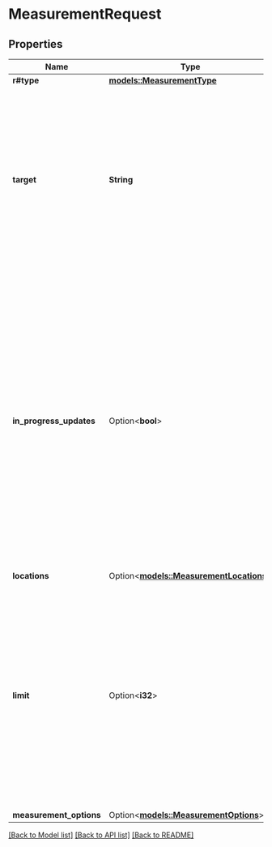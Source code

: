 # MeasurementRequest

## Properties

Name | Type | Description | Notes
------------ | ------------- | ------------- | -------------
**r#type** | [**models::MeasurementType**](MeasurementType.md) |  | 
**target** | **String** | A publicly reachable measurement target. Typically a hostname, an IPv4 address, or IPv6 address, depending on the measurement `type`. Support for IPv6 targets is currently considered experimental.  | 
**in_progress_updates** | Option<**bool**> | Indicates whether you want to get partial results while the measurement is still running: - If `true`, partial results are returned as soon as they are available, and you can present them to the user in real time. Note that only the first 5 tests from the `results` array will update in real time. - If `false`, the result of each test is updated only after the test finishes.  | [optional][default to false]
**locations** | Option<[**models::MeasurementLocations**](MeasurementLocations.md)> |  | [optional]
**limit** | Option<**i32**> | The maximum number of probes that should run the measurement. The result count might be lower if there aren't enough probes available in the specified locations. Mutually exclusive with the `limit` property that can be set for individual locations.  | [optional][default to 1]
**measurement_options** | Option<[**models::MeasurementOptions**](MeasurementOptions.md)> |  | [optional]

[[Back to Model list]](../README.md#documentation-for-models) [[Back to API list]](../README.md#documentation-for-api-endpoints) [[Back to README]](../README.md)



